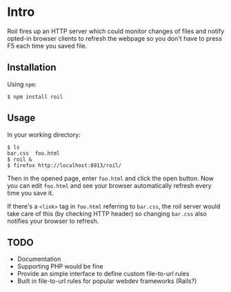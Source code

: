 # Intro

Roil fires up an HTTP server which could monitor changes of files and
notify opted-in browser clients to refresh the webpage so you don't have to
press F5 each time you saved file.

## Installation

Using `npm`:

    $ npm install roil

## Usage

In your working directory:

    $ ls
    bar.css  foo.html
    $ roil &
    $ firefox http://localhost:8913/roil/

Then in the opened page, enter `foo.html` and click the open button.
Now you can edit `foo.html` and see your browser automatically refresh
every time you save it.

If there's a `<link>` tag in `foo.html` referring to `bar.css`, the roil
server would take care of this (by checking HTTP header) so changing
`bar.css` also notifies your browser to refresh.

## TODO

* Documentation
* Supporting PHP would be fine
* Provide an simple interface to define custom file-to-url rules
* Built in file-to-url rules for popular webdev frameworks (Rails?)
